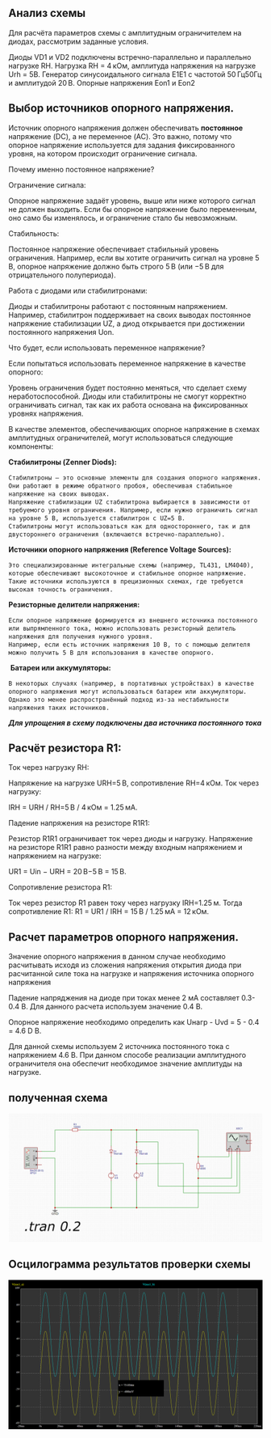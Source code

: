 ## Анализ схемы

Для расчёта параметров схемы с амплитудным ограничителем на диодах, рассмотрим заданные условия.

Диоды VD1 и VD2 подключены встречно-параллельно и параллельно нагрузке RH​.
Нагрузка RH = 4 кОм, амплитуда напряжения на нагрузке Urh = 5В.
Генератор синусоидального сигнала E1E1 с частотой 50 Гц50Гц и амплитудой 20 В.
Опорные напряжения Eon1​ и Eon2

## Выбор источников опорного напряжения.

Источник опорного напряжения должен обеспечивать **постоянное** напряжение (DC), а не переменное (AC). Это важно, потому что опорное напряжение используется для задания фиксированного уровня, на котором происходит ограничение сигнала.

Почему именно постоянное напряжение?

Ограничение сигнала:

Опорное напряжение задаёт уровень, выше или ниже которого сигнал не должен выходить. Если бы опорное напряжение было переменным, оно само бы изменялось, и ограничение стало бы невозможным.

Стабильность:

Постоянное напряжение обеспечивает стабильный уровень ограничения. Например, если вы хотите ограничить сигнал на уровне 5 В, опорное напряжение должно быть строго 5 В (или −5 В для отрицательного полупериода).

Работа с диодами или стабилитронами:

Диоды и стабилитроны работают с постоянным напряжением. Например, стабилитрон поддерживает на своих выводах постоянное напряжение стабилизации UZ​, а диод открывается при достижении постоянного напряжения Uon​.

Что будет, если использовать переменное напряжение?

Если попытаться использовать переменное напряжение в качестве опорного:

Уровень ограничения будет постоянно меняться, что сделает схему неработоспособной.
Диоды или стабилитроны не смогут корректно ограничивать сигнал, так как их работа основана на фиксированных уровнях напряжения.

В качестве элементов, обеспечивающих опорное напряжение в схемах амплитудных ограничителей, могут использоваться следующие компоненты:

**Стабилитроны (Zenner Diods):**

    Стабилитроны — это основные элементы для создания опорного напряжения. Они работают в режиме обратного пробоя, обеспечивая стабильное напряжение на своих выводах.
    Напряжение стабилизации UZ​ стабилитрона выбирается в зависимости от требуемого уровня ограничения. Например, если нужно ограничить сигнал на уровне 5 В, используется стабилитрон с UZ=5 В.
    Стабилитроны могут использоваться как для одностороннего, так и для двустороннего ограничения (включаются встречно-параллельно).

**Источники опорного напряжения (Reference Voltage Sources):**

    Это специализированные интегральные схемы (например, TL431, LM4040), которые обеспечивают высокоточное и стабильное опорное напряжение.
    Такие источники используются в прецизионных схемах, где требуется высокая точность ограничения.

**Резисторные делители напряжения:**

    Если опорное напряжение формируется из внешнего источника постоянного или выпрямленного тока, можно использовать резисторный делитель напряжения для получения нужного уровня.
    Например, если есть источник напряжения 10 В, то с помощью делителя можно получить 5 В для использования в качестве опорного.
​
**Батареи или аккумуляторы:**

    В некоторых случаях (например, в портативных устройствах) в качестве опорного напряжения могут использоваться батареи или аккумуляторы. Однако это менее распространённый подход из-за нестабильности напряжения таких источников.

***Для упрощения в схему подключены два источника постоянного тока***

## Расчёт резистора R1:

Ток через нагрузку RH​:

Напряжение на нагрузке URH=5 В, сопротивление RH=4 кОм. Ток через нагрузку:

IRH = URH / RH=5 В / 4 кОм = 1.25 мА.

Падение напряжения на резисторе R1R1:

Резистор R1R1 ограничивает ток через диоды и нагрузку. Напряжение на резисторе R1R1 равно разности между входным напряжением и напряжением на нагрузке:

UR1 = Uin − URH = 20 В−5 В = 15 В.

Сопротивление резистора R1:

Ток через резистор R1 равен току через нагрузку IRH=1.25 м. Тогда сопротивление R1:
R1 = UR1 / IRH = 15 В / 1.25 мА = 12 кОм.

## Расчет параметров опорного напряжения.

Значение опорного напряжения в данном случае необходимо расчитывать исходя из сложения напряжения открытия диода при расчитанной силе тока на нагрузке и напряжения источника опорного напряжения

Падение напряджения на диоде при токах менее 2 мА составляет 0.3-0.4 В. Для данного расчета используем значение 0.4 В.

Опорное напряжение необходимо определить как Uнагр - Uvd = 5 - 0.4 = 4.6 D В.

Для данной схемы используем 2 источника постоянного тока с напряжением 4.6 В. При данном способе реализации амплитудного ограничителя она обеспечит необходимое значение амплитуды на нагрузке.

## полученная схема

![calculation_result](./schema.png)

## Осцилограмма результатов проверки схемы

![signal_diagram](./sig_calc.png)